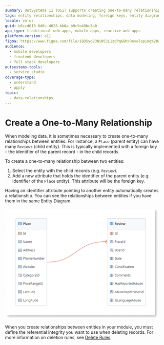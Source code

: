 ```yaml
---
summary: OutSystems 11 (O11) supports creating one-to-many relationships between entities using foreign keys.
tags: entity relationships, data modeling, foreign keys, entity diagrams, deletion rules
locale: en-us
guid: b6ccd0f3-6d0c-4628-bb6a-b9c9e40bc3a0
app_type: traditional web apps, mobile apps, reactive web apps
platform-version: o11
figma: https://www.figma.com/file/iBD5yo23NiW53L1zdPqGGM/Developing%20an%20Application?node-id=159:9
audience:
  - mobile developers
  - frontend developers
  - full stack developers
outsystems-tools:
  - service studio
coverage-type:
  - understand
  - apply
topic:
  - data-relationships
---
```


# Create a One-to-Many Relationship

When modeling data, it is sometimes necessary to create one-to-many relationships between entities. For instance, a `Place` (parent entity) can have many `Reviews` (child entity). This is typically implemented with a foreign key - the identifier of the parent record - in the child records.

To create a one-to-many relationship between two entities:

1. Select the entity with the child records (e.g. `Review`).
1. Add a new attribute that holds the identifier of the parent entity (e.g. identifier of the `Place` entity). This attribute will be the foreign key.

Having an identifier attribute pointing to another entity automatically creates a relationship. You can see the relationships between entities if you have them in the same Entity Diagram.

![Diagram illustrating a one-to-many relationship between Place and Review entities with a foreign key](images/one-to-many-relationship-1.png "Entity Diagram Showing One-to-Many Relationship")

When you create relationships between entities in your module, you must define the referential integrity you want to use when deleting records. For more information on deletion rules, see [Delete Rules](delete-rules.md)
